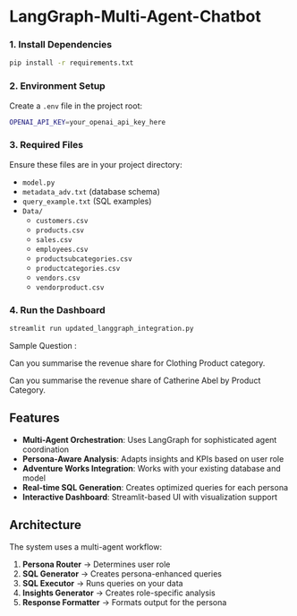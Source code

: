 # LangGraph-Multi-Agent-Chatbot


### 1. Install Dependencies
```bash
pip install -r requirements.txt
```

### 2. Environment Setup
Create a `.env` file in the project root:
```bash
OPENAI_API_KEY=your_openai_api_key_here
```

### 3. Required Files
Ensure these files are in your project directory:
- `model.py` 
- `metadata_adv.txt` (database schema)
- `query_example.txt` (SQL examples)
- `Data/`
  - `customers.csv`
  - `products.csv`
  - `sales.csv`
  - `employees.csv`
  - `productsubcategories.csv`
  - `productcategories.csv`
  - `vendors.csv`
  - `vendorproduct.csv`

### 4. Run the Dashboard
```bash
streamlit run updated_langgraph_integration.py
```

Sample Question :


Can you summarise the revenue share for Clothing Product category.

Can you summarise the revenue share of Catherine Abel by Product Category.

## Features

- **Multi-Agent Orchestration**: Uses LangGraph for sophisticated agent coordination
- **Persona-Aware Analysis**: Adapts insights and KPIs based on user role
- **Adventure Works Integration**: Works with your existing database and model
- **Real-time SQL Generation**: Creates optimized queries for each persona
- **Interactive Dashboard**: Streamlit-based UI with visualization support

## Architecture

The system uses a multi-agent workflow:
1. **Persona Router** → Determines user role
2. **SQL Generator** → Creates persona-enhanced queries
3. **SQL Executor** → Runs queries on your data
4. **Insights Generator** → Creates role-specific analysis
5. **Response Formatter** → Formats output for the persona

